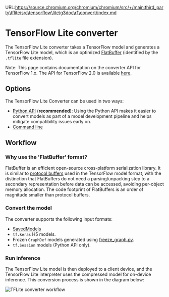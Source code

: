 URL:https://source.chromium.org/chromium/chromium/src/+/main:third_party\tflite\src\tensorflow\lite\g3doc\r1\convert\index.md
# TensorFlow Lite converter

The TensorFlow Lite converter takes a TensorFlow model and generates a
TensorFlow Lite model, which is an optimized
[FlatBuffer](https://google.github.io/flatbuffers/) (identified by the `.tflite`
file extension).

Note: This page contains documentation on the converter API for TensorFlow 1.x.
The API for TensorFlow 2.0 is available
[here](https://www.tensorflow.org/lite/models/convert).

## Options

The TensorFlow Lite Converter can be used in two ways:

*   [Python API](python_api.md) (**recommended**): Using the Python API makes it
    easier to convert models as part of a model development pipeline and helps
    mitigate compatibility issues early on.
*   [Command line](cmdline_examples.md)

## Workflow

### Why use the 'FlatBuffer' format?

FlatBuffer is an efficient open-source cross-platform serialization library. It
is similar to [protocol buffers](https://developers.google.com/protocol-buffers)
used in the TensorFlow model format, with the distinction that FlatBuffers do
not need a parsing/unpacking step to a secondary representation before data can
be accessed, avoiding per-object memory allocation. The code footprint of
FlatBuffers is an order of magnitude smaller than protocol buffers.

### Convert the model

The converter supports the following input formats:

*   [SavedModels](https://www.tensorflow.org/guide/saved_model)
*   `tf.keras` H5 models.
*   Frozen `GraphDef` models generated using
    [freeze_graph.py](https://www.tensorflow.org/code/tensorflow/python/tools/freeze_graph.py).
*   `tf.Session` models (Python API only).

### Run inference

The TensorFlow Lite model is then deployed to a client device, and the
TensorFlow Lite interpreter uses the compressed model for on-device inference.
This conversion process is shown in the diagram below:

![TFLite converter workflow](../images/convert/workflow.svg)
